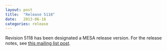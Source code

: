 ```yaml
---
layout: post
title:  "Release 5118"
date:   2013-06-16
categories: release
---
```


Revision 5118 has been designated a MESA release version.  For the
release notes, see [this mailing list post][notes].

[notes]:http://sourceforge.net/p/mesa/mailman/message/31074636/
